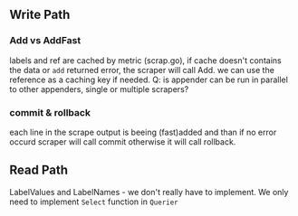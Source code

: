 
## Write Path
### Add vs AddFast
labels and ref are cached by metric (scrap.go), if cache doesn't contains the data or `add` returned error, the
scraper will call Add.
we can use the reference as a caching key if needed. 
Q: is appender can be run in parallel to other appenders, single or multiple scrapers?
### commit & rollback
each line in the scrape output is beeing (fast)added and than if no error occurd scraper will call commit otherwise
it will call rollback.

## Read Path
LabelValues and LabelNames - we don't really have to implement.
We only need to implement `Select` function in `Querier`